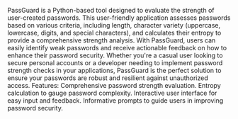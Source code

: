 PassGuard is a Python-based tool designed to evaluate the strength of user-created passwords. This user-friendly application assesses passwords based on various criteria, including length, character variety (uppercase, lowercase, digits, and special characters), and calculates their entropy to provide a comprehensive strength analysis.
With PassGuard, users can easily identify weak passwords and receive actionable feedback on how to enhance their password security. Whether you're a casual user looking to secure personal accounts or a developer needing to implement password strength checks in your applications, PassGuard is the perfect solution to ensure your passwords are robust and resilient against unauthorized access.
Features:
Comprehensive password strength evaluation.
Entropy calculation to gauge password complexity.
Interactive user interface for easy input and feedback.
Informative prompts to guide users in improving password security.
